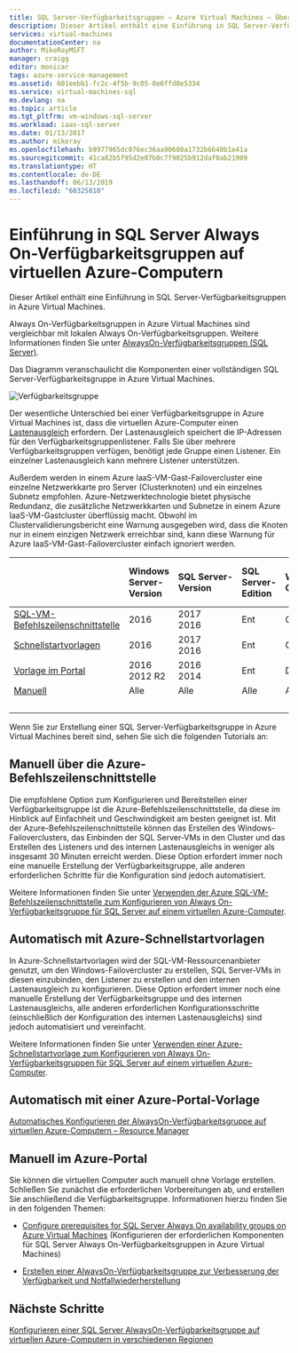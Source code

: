 ```yaml
---
title: SQL Server-Verfügbarkeitsgruppen – Azure Virtual Machines – Übersicht | Microsoft-Dokumentation
description: Dieser Artikel enthält eine Einführung in SQL Server-Verfügbarkeitsgruppen auf virtuellen Azure-Computern.
services: virtual-machines
documentationCenter: na
author: MikeRayMSFT
manager: craigg
editor: monicar
tags: azure-service-management
ms.assetid: 601eebb1-fc2c-4f5b-9c05-0e6ffd0e5334
ms.service: virtual-machines-sql
ms.devlang: na
ms.topic: article
ms.tgt_pltfrm: vm-windows-sql-server
ms.workload: iaas-sql-server
ms.date: 01/13/2017
ms.author: mikeray
ms.openlocfilehash: b9977965dc076ec36aa90680a1732b6640b1e41a
ms.sourcegitcommit: 41ca82b5f95d2e07b0c7f9025b912daf0ab21909
ms.translationtype: HT
ms.contentlocale: de-DE
ms.lasthandoff: 06/13/2019
ms.locfileid: "60325810"
---
```

# <a name="introducing-sql-server-always-on-availability-groups-on-azure-virtual-machines"></a>Einführung in SQL Server Always On-Verfügbarkeitsgruppen auf virtuellen Azure-Computern #

Dieser Artikel enthält eine Einführung in SQL Server-Verfügbarkeitsgruppen in Azure Virtual Machines. 

Always On-Verfügbarkeitsgruppen in Azure Virtual Machines sind vergleichbar mit lokalen Always On-Verfügbarkeitsgruppen. Weitere Informationen finden Sie unter [AlwaysOn-Verfügbarkeitsgruppen (SQL Server)](https://msdn.microsoft.com/library/hh510230.aspx). 

Das Diagramm veranschaulicht die Komponenten einer vollständigen SQL Server-Verfügbarkeitsgruppe in Azure Virtual Machines.

![Verfügbarkeitsgruppe](./media/virtual-machines-windows-portal-sql-availability-group-tutorial/00-EndstateSampleNoELB.png)

Der wesentliche Unterschied bei einer Verfügbarkeitsgruppe in Azure Virtual Machines ist, dass die virtuellen Azure-Computer einen [Lastenausgleich](../../../load-balancer/load-balancer-overview.md) erfordern. Der Lastenausgleich speichert die IP-Adressen für den Verfügbarkeitsgruppenlistener. Falls Sie über mehrere Verfügbarkeitsgruppen verfügen, benötigt jede Gruppe einen Listener. Ein einzelner Lastenausgleich kann mehrere Listener unterstützen.

Außerdem werden in einem Azure IaaS-VM-Gast-Failovercluster eine einzelne Netzwerkkarte pro Server (Clusterknoten) und ein einzelnes Subnetz empfohlen. Azure-Netzwerktechnologie bietet physische Redundanz, die zusätzliche Netzwerkkarten und Subnetze in einem Azure IaaS-VM-Gastcluster überflüssig macht. Obwohl im Clustervalidierungsbericht eine Warnung ausgegeben wird, dass die Knoten nur in einem einzigen Netzwerk erreichbar sind, kann diese Warnung für Azure IaaS-VM-Gast-Failovercluster einfach ignoriert werden. 

|  | Windows Server-Version | SQL Server-Version | SQL Server-Edition | WSFC-Quorumkonfiguration | Notfallwiederherstellung mit mehreren Regionen | Unterstützung mehrerer Subnetze | Unterstützung für ein vorhandenes AD | Notfallwiederherstellung mit mehreren Zonen in derselben Region | Dist-AG-Unterstützung ohne AD-Domäne | Dist-AG-Unterstützung ohne Cluster |  
| :------ | :-----| :-----| :-----| :-----| :-----| :-----| :-----| :-----| :-----| :-----|
| [SQL-VM-Befehlszeilenschnittstelle](virtual-machines-windows-sql-availability-group-cli.md) | 2016 | 2017 </br>2016   | Ent | Cloudzeuge | Nein | Ja | Ja | Ja | Nein | Nein |
| [Schnellstartvorlagen](virtual-machines-windows-sql-availability-group-quickstart-template.md) | 2016 | 2017</br>2016  | Ent | Cloudzeuge | Nein | Ja | Ja | Ja | Nein | Nein |
| [Vorlage im Portal](virtual-machines-windows-portal-sql-alwayson-availability-groups.md) | 2016 </br>2012 R2 | 2016</br>2014 | Ent | Dateifreigabe | Nein | Nein | Nein | Nein | Nein | Nein |
| [Manuell](virtual-machines-windows-portal-sql-availability-group-prereq.md) | Alle | Alle | Alle | Alle | Ja | Ja | Ja | Ja | Ja | Ja |
| &nbsp; | &nbsp; |&nbsp; |&nbsp; |&nbsp; |&nbsp; |&nbsp; |&nbsp; |&nbsp; |&nbsp; |&nbsp; |

Wenn Sie zur Erstellung einer SQL Server-Verfügbarkeitsgruppe in Azure Virtual Machines bereit sind, sehen Sie sich die folgenden Tutorials an:

## <a name="manually-with-azure-cli"></a>Manuell über die Azure-Befehlszeilenschnittstelle
Die empfohlene Option zum Konfigurieren und Bereitstellen einer Verfügbarkeitsgruppe ist die Azure-Befehlszeilenschnittstelle, da diese im Hinblick auf Einfachheit und Geschwindigkeit am besten geeignet ist. Mit der Azure-Befehlszeilenschnittstelle können das Erstellen des Windows-Failoverclusters, das Einbinden der SQL Server-VMs in den Cluster und das Erstellen des Listeners und des internen Lastenausgleichs in weniger als insgesamt 30 Minuten erreicht werden. Diese Option erfordert immer noch eine manuelle Erstellung der Verfügbarkeitsgruppe, alle anderen erforderlichen Schritte für die Konfiguration sind jedoch automatisiert. 

Weitere Informationen finden Sie unter [Verwenden der Azure SQL-VM-Befehlszeilenschnittstelle zum Konfigurieren von Always On-Verfügbarkeitsgruppe für SQL Server auf einem virtuellen Azure-Computer](virtual-machines-windows-sql-availability-group-cli.md). 

## <a name="automatically-with-azure-quickstart-templates"></a>Automatisch mit Azure-Schnellstartvorlagen
In Azure-Schnellstartvorlagen wird der SQL-VM-Ressourcenanbieter genutzt, um den Windows-Failovercluster zu erstellen, SQL Server-VMs in diesen einzubinden, den Listener zu erstellen und den internen Lastenausgleich zu konfigurieren. Diese Option erfordert immer noch eine manuelle Erstellung der Verfügbarkeitsgruppe und des internen Lastenausgleichs, alle anderen erforderlichen Konfigurationsschritte (einschließlich der Konfiguration des internen Lastenausgleichs) sind jedoch automatisiert und vereinfacht. 

Weitere Informationen finden Sie unter [Verwenden einer Azure-Schnellstartvorlage zum Konfigurieren von Always On-Verfügbarkeitsgruppen für SQL Server auf einem virtuellen Azure-Computer](virtual-machines-windows-sql-availability-group-quickstart-template.md).


## <a name="automatically-with-an-azure-portal-template"></a>Automatisch mit einer Azure-Portal-Vorlage

[Automatisches Konfigurieren der AlwaysOn-Verfügbarkeitsgruppe auf virtuellen Azure-Computern – Resource Manager](virtual-machines-windows-portal-sql-alwayson-availability-groups.md)


## <a name="manually-in-azure-portal"></a>Manuell im Azure-Portal

Sie können die virtuellen Computer auch manuell ohne Vorlage erstellen. Schließen Sie zunächst die erforderlichen Vorbereitungen ab, und erstellen Sie anschließend die Verfügbarkeitsgruppe. Informationen hierzu finden Sie in den folgenden Themen: 

- [Configure prerequisites for SQL Server Always On availability groups on Azure Virtual Machines](virtual-machines-windows-portal-sql-availability-group-prereq.md) (Konfigurieren der erforderlichen Komponenten für SQL Server Always On-Verfügbarkeitsgruppen in Azure Virtual Machines)

- [Erstellen einer AlwaysOn-Verfügbarkeitsgruppe zur Verbesserung der Verfügbarkeit und Notfallwiederherstellung](virtual-machines-windows-portal-sql-availability-group-tutorial.md)

## <a name="next-steps"></a>Nächste Schritte

[Konfigurieren einer SQL Server AlwaysOn-Verfügbarkeitsgruppe auf virtuellen Azure-Computern in verschiedenen Regionen](virtual-machines-windows-portal-sql-availability-group-dr.md)

